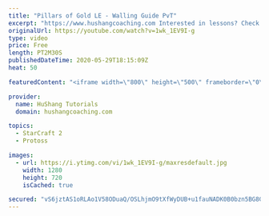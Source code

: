 ```yaml
---
title: "Pillars of Gold LE - Walling Guide PvT"
excerpt: "https://www.hushangcoaching.com Interested in lessons? Check out the website for more information ------------------------------------------------------------------------------------------------------- Want to support HuShang Tutorials directly? Patreon is a website where you can contribute a monthly"
originalUrl: https://youtube.com/watch?v=1wk_1EV9I-g
type: video
price: Free
length: PT2M30S
publishedDateTime: 2020-05-29T18:15:09Z
heat: 50

featuredContent: "<iframe width=\"800\" height=\"500\" frameborder=\"0\" src=\"https://www.youtube.com/embed/1wk_1EV9I-g\" allow=\"accelerometer; autoplay; encrypted-media; gyroscope; picture-in-picture\" allowfullscreen></iframe>"

provider:
  name: HuShang Tutorials
  domain: hushangcoaching.com

topics:
  - StarCraft 2
  - Protoss

images:
  - url: https://i.ytimg.com/vi/1wk_1EV9I-g/maxresdefault.jpg
    width: 1280
    height: 720
    isCached: true

secured: "vS6jztAS1oRLAo1V58ODuaQ/OSLhjmO9tXfWyDUB+u1fauNADK0B0bzn5BG8GqG54Y9qq25+hFPg1tK4hArY2OoHUPXLAG8vufc8gbIONu/pduNJOUKNhwY2hP6KNsW6KHC47PBMpVZ3s/WQx3rwIqF1cpSVaxlbv+PNLdCiQdWT53wKfFUY5pcMAmaNRiXctw7zZQgstnB+ekQQl1eNoTHXhNuPuMFwkRklkvkksMo7n/fyqP2rzEZRBWU8Pw+rfvSn6hC4V5/HbXHcBlZs9vsf1zgOU2lUoCYYbIgYjeLlbp4kWH4hGgYB41trBF2Kr5CTuW2iHQ8fOh+VDoXtvEzNzzjgXSfdWlLVHc/uYksRAxamB6jvbfF3EVAe0wXnmnkbxCn8xDSVoRDhBs9qDFb4pk620+/6kIKoyuqdwAc=;XEKsiZRBbm5gX+aLYHlEWw=="
---
```


